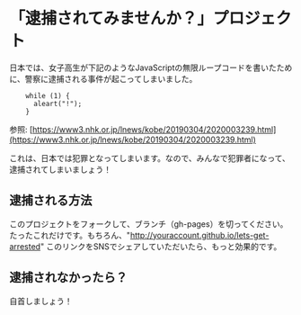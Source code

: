 # 「逮捕されてみませんか？」プロジェクト

日本では、女子高生が下記のようなJavaScriptの無限ループコードを書いたために、警察に逮捕される事件が起こってしまいました。

        while (1) {
          aleart("!");
        }

参照:
[https://www3.nhk.or.jp/lnews/kobe/20190304/2020003239.html](https://www3.nhk.or.jp/lnews/kobe/20190304/2020003239.html)

これは、日本では犯罪となってしまいます。なので、みんなで犯罪者になって、逮捕されてしまいましょう！

## 逮捕される方法

このプロジェクトをフォークして、ブランチ（gh-pages）を切ってください。たったこれだけです。もちろん、"http://youraccount.github.io/lets-get-arrested" このリンクをSNSでシェアしていただいたら、もっと効果的です。

## 逮捕されなかったら？

自首しましょう！

